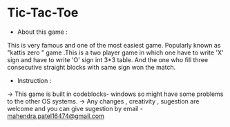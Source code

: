 # Tic-Tac-Toe
* About this game :

This is very famous and one of the most easiest game. Popularly known as "kattis zero " game .This is a two player game in which one have to write 'X' sign and have to write 'O' sign int 3*3 table. And the one who fill three consecutive straight blocks with same sign won the match.

* Instruction :

-> This game is built in codeblocks- windows so might have some problems to the other OS systems.
-> Any changes , creativity , sugestion are welcome and you can give sugestion by email - mahendra.patel16474@gmail.com


